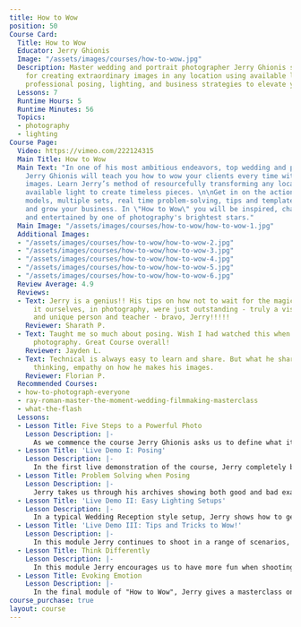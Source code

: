 ```yaml
---
title: How to Wow
position: 50
Course Card:
  Title: How to Wow
  Educator: Jerry Ghionis
  Image: "/assets/images/courses/how-to-wow.jpg"
  Description: Master wedding and portrait photographer Jerry Ghionis shares his techniques
    for creating extraordinary images in any location using available light. Learn
    professional posing, lighting, and business strategies to elevate your photography.
  Lessons: 7
  Runtime Hours: 5
  Runtime Minutes: 56
  Topics:
  - photography
  - lighting
Course Page:
  Video: https://vimeo.com/222124315
  Main Title: How to Wow
  Main Text: "In one of his most ambitious endeavors, top wedding and portrait photographer
    Jerry Ghionis will teach you how to wow your clients every time with extraordinary
    images. Learn Jerry’s method of resourcefully transforming any location and utilizing
    available light to create timeless pieces. \n\nGet in on the action with professional
    models, multiple sets, real time problem-solving, tips and templates to market
    and grow your business. In \"How to Wow\" you will be inspired, challenged, educated
    and entertained by one of photography's brightest stars."
  Main Image: "/assets/images/courses/how-to-wow/how-to-wow-1.jpg"
  Additional Images:
  - "/assets/images/courses/how-to-wow/how-to-wow-2.jpg"
  - "/assets/images/courses/how-to-wow/how-to-wow-3.jpg"
  - "/assets/images/courses/how-to-wow/how-to-wow-4.jpg"
  - "/assets/images/courses/how-to-wow/how-to-wow-5.jpg"
  - "/assets/images/courses/how-to-wow/how-to-wow-6.jpg"
  Review Average: 4.9
  Reviews:
  - Text: Jerry is a genius!! His tips on how not to wait for the magic, but to create
      it ourselves, in photography, were just outstanding - truly a visionary, empathetic,
      and unique person and teacher - bravo, Jerry!!!!!
    Reviewer: Sharath P.
  - Text: Taught me so much about posing. Wish I had watched this when I first started
      photography. Great Course overall!
    Reviewer: Jayden L.
  - Text: Technical is always easy to learn and share. But what he shares is the emotions,
      thinking, empathy on how he makes his images.
    Reviewer: Florian P.
  Recommended Courses:
  - how-to-photograph-everyone
  - ray-roman-master-the-moment-wedding-filmmaking-masterclass
  - what-the-flash
  Lessons:
  - Lesson Title: Five Steps to a Powerful Photo
    Lesson Description: |-
      As we commence the course Jerry Ghionis asks us to define what it means to "WOW" with your photography. He gives us his recipe for creating photos that will blow away your audience, be they clients, friends or family, before giving a thorough break-down of lighting techniques to enhance your "wow" factor for either male or female subjects.
  - Lesson Title: 'Live Demo I: Posing'
    Lesson Description: |-
      In the first live demonstration of the course, Jerry completely breaks down his approach to posing, providing invaluable guidance throughout for how to communicate with your subjects.
  - Lesson Title: Problem Solving when Posing
    Lesson Description: |-
      Jerry takes us through his archives showing both good and bad examples of posing and lighting, giving tips and techniques for flattering subjects of all types.
  - Lesson Title: 'Live Demo II: Easy Lighting Setups'
    Lesson Description: |-
      In a typical Wedding Reception style setup, Jerry shows how to get great results every time just using on-camera flash. He then moves on to working with a light meter and shooting in available light, before finishing with a series of examples shooting with the versatile "Ice Light".
  - Lesson Title: 'Live Demo III: Tips and Tricks to Wow!'
    Lesson Description: |-
      In this module Jerry continues to shoot in a range of scenarios, showing a variety of tips and tricks to get amazing and dynamic portraits.
  - Lesson Title: Think Differently
    Lesson Description: |-
      In this module Jerry encourages us to have more fun when shooting, showing us a range of highlights from his portfolio and archives, and showing how he broke the conventional rules to get amazing results.
  - Lesson Title: Evoking Emotion
    Lesson Description: |-
      In the final module of "How to Wow", Jerry gives a masterclass on how to evoke emotion through photography including intimate portraits from his own wedding day.
course_purchase: true
layout: course
---
```


